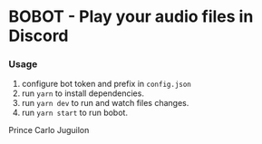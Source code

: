 # BOBOT - Play your audio files in Discord

### Usage

1. configure bot token and prefix in `config.json`
2. run `yarn` to install dependencies.
3. run `yarn dev` to run and watch files changes.
4. run `yarn start` to run bobot.

Prince Carlo Juguilon
